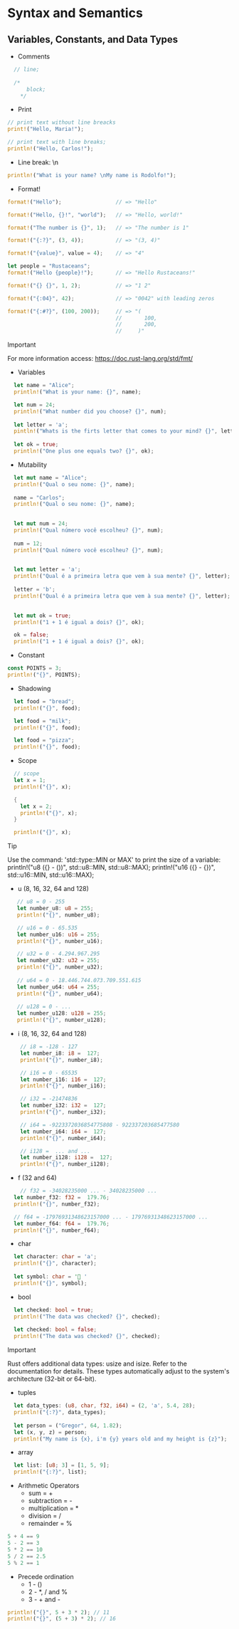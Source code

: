 # **Syntax and Semantics**

## **Variables, Constants, and Data Types**

- Comments

```rust
  // line;
  
  /*
	  block;
	*/
```

- Print

```rust
// print text without line breacks
print!("Hello, Maria!");

// print text with line breaks;
println!("Hello, Carlos!");
```

- Line break: \n

```rust
println!("What is your name? \nMy name is Rodolfo!");
```

- Format!

```rust
format!("Hello");                 // => "Hello"

format!("Hello, {}!", "world");   // => "Hello, world!"

format!("The number is {}", 1);   // => "The number is 1"

format!("{:?}", (3, 4));          // => "(3, 4)"

format!("{value}", value = 4);    // => "4"

let people = "Rustaceans";
format!("Hello {people}!");       // => "Hello Rustaceans!"

format!("{} {}", 1, 2);           // => "1 2"

format!("{:04}", 42);             // => "0042" with leading zeros

format!("{:#?}", (100, 200));     // => "(
                                  //       100,
                                  //       200,
                                  //     )"
```

> [!IMPORTANT]
For more information access: https://doc.rust-lang.org/std/fmt/
> 

- Variables

```rust
  let name = "Alice";
  println!("What is your name: {}", name);

  let num = 24;
  println!("What number did you choose? {}", num);
  
  let letter = 'a';
  pintln!("Whats is the firts letter that comes to your mind? {}", letter);
  
  let ok = true;
  println!("One plus one equals two? {}", ok);
```

- Mutability

```rust
  let mut name = "Alice";
  println!("Qual o seu nome: {}", name);
    
  name = "Carlos";
  println!("Qual o seu nome: {}", name);
    

  let mut num = 24;
  println!("Qual número você escolheu? {}", num);
    
  num = 12;
  println!("Qual número você escolheu? {}", num);
    

  let mut letter = 'a';
  println!("Qual é a primeira letra que vem à sua mente? {}", letter);
    
  letter = 'b';
  println!("Qual é a primeira letra que vem à sua mente? {}", letter);
    

  let mut ok = true;
  println!("1 + 1 é igual a dois? {}", ok);

  ok = false;
  println!("1 + 1 é igual a dois? {}", ok);
```

- Constant

```rust
const POINTS = 3;
println!("{}", POINTS);
```

- Shadowing

```rust
  let food = "bread";
  println!("{}", food);

  let food = "milk";
  println!("{}", food);

  let food = "pizza";
  println!("{}", food);
```

- Scope

```rust
  // scope
  let x = 1;
  println!("{}", x);

  {
    let x = 2;
    println!("{}", x);
  }

  println!("{}", x);
```

> [!TIP]
Use the command: 'std::type::MIN or MAX' to print the size of a variable:
println!("u8 ({} - ())", std::u8::MIN, std::u8::MAX);
println!("u16 ({} - {})", std::u16::MIN, std::u16::MAX);
> 

- u (8, 16, 32, 64 and 128)

```rust
   // u8 = 0 - 255     
   let number_u8: u8 = 255;
   println!("{}", number_u8);

   // u16 = 0 - 65.535
   let number_u16: u16 = 255;
   println!("{}", number_u16);

   // u32 = 0 - 4.294.967.295
   let number_u32: u32 = 255;
   println!("{}", number_u32);
  
   // u64 = 0 - 18.446.744.073.709.551.615 
   let number_u64: u64 = 255;
   println!("{}", number_u64);
  
   // u128 = 0 - ...
   let number_u128: u128 = 255;
   println!("{}", number_u128);
```

- i (8, 16, 32, 64 and 128)

```rust
    // i8 = -128 - 127
    let number_i8: i8 =  127;
    println!("{}", number_i8);

    // i16 = 0 - 65535
    let number_i16: i16 =  127;
    println!("{}", number_i16);

    // i32 = -21474836
    let number_i32: i32 =  127;
    println!("{}", number_i32);

    // i64 = -9223372036854775808 - 922337203685477580 
    let number_i64: i64 =  127;
    println!("{}", number_i64);

    // i128 =  ... and ...
    let number_i128: i128 =  127;
    println!("{}", number_i128);
```

- f (32 and 64)

```rust
	// f32 = -34028235000 ... - 34028235000 ...
  let number_f32: f32 =  179.76;
  println!("{}", number_f32);

  // f64 = -17976931348623157000 ... - 17976931348623157000 ...
  let number_f64: f64 =  179.76;
  println!("{}", number_f64);
```

- char

```rust
  let character: char = 'a';
  println!("{}", character);
         
  let symbol: char = ' '
  println!("{}", symbol);
```

- bool

```rust
  let checked: bool = true;
  println!("The data was checked? {}", checked);
  
  let checked: bool = false;
  println!("The data was checked? {}", checked);
```

> [!IMPORTANT]
> 
> 
> Rust offers additional data types: usize and isize. Refer to the documentation for details.
> These types automatically adjust to the system's architecture (32-bit or 64-bit).
> 

- tuples

```rust
  let data_types: (u8, char, f32, i64) = (2, 'a', 5.4, 28);
  println!("{:?}", data_types);
  
  let person = ("Gregor", 64, 1.82);
  let (x, y, z) = person;
  println!("My name is {x}, i'm {y} years old and my height is {z}");
```

- array

```rust
  let list: [u8; 3] = [1, 5, 9];
  println!("{:?}", list);
```

- Arithmetic Operators
    - sum = +
    - subtraction = -
    - multiplication = *
    - division = /
    - remainder = %

```rust
5 + 4 == 9
5 - 2 == 3
5 * 2 == 10
5 / 2 == 2.5
5 % 2 == 1
```

- Precede ordination
    - 1 - ()
    - 2 - *, / and %
    - 3 - + and -

```rust
println!("{}", 5 + 3 * 2); // 11
println!("{}", (5 + 3) * 2); // 16
```
